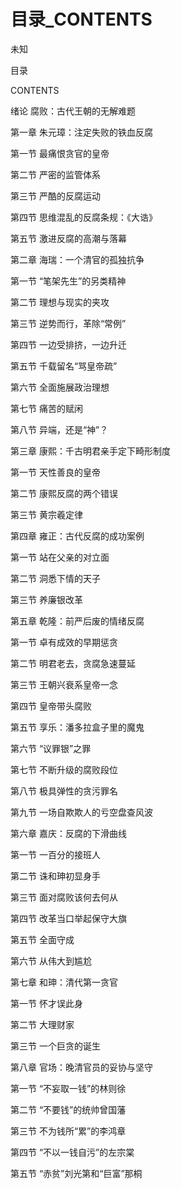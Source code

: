 # 目录_CONTENTS

未知

目录

CONTENTS

绪论 腐败：古代王朝的无解难题

第一章 朱元璋：注定失败的铁血反腐

第一节 最痛恨贪官的皇帝

第二节 严密的监管体系

第三节 严酷的反腐运动

第四节 思维混乱的反腐条规：《大诰》

第五节 激进反腐的高潮与落幕

第二章 海瑞：一个清官的孤独抗争

第一节 “笔架先生”的另类精神

第二节 理想与现实的夹攻

第三节 逆势而行，革除“常例”

第四节 一边受排挤，一边升迁

第五节 千载留名“骂皇帝疏”

第六节 全面施展政治理想

第七节 痛苦的赋闲

第八节 异端，还是“神”？

第三章 康熙：千古明君亲手定下畸形制度

第一节 天性善良的皇帝

第二节 康熙反腐的两个错误

第三节 黄宗羲定律

第四章 雍正：古代反腐的成功案例

第一节 站在父亲的对立面

第二节 洞悉下情的天子

第三节 养廉银改革

第五章 乾隆：前严后废的情绪反腐

第一节 卓有成效的早期惩贪

第二节 明君老去，贪腐急速蔓延

第三节 王朝兴衰系皇帝一念

第四节 皇帝带头腐败

第五节 享乐：潘多拉盒子里的魔鬼

第六节 “议罪银”之罪

第七节 不断升级的腐败段位

第八节 极具弹性的贪污罪名

第九节 一场自欺欺人的亏空盘查风波

第六章 嘉庆：反腐的下滑曲线

第一节 一百分的接班人

第二节 诛和珅初显身手

第三节 面对腐败该何去何从

第四节 改革当口举起保守大旗

第五节 全面守成

第六节 从伟大到尴尬

第七章 和珅：清代第一贪官

第一节 怀才误此身

第二节 大理财家

第三节 一个巨贪的诞生

第八章 官场：晚清官员的妥协与坚守

第一节 “不妄取一钱”的林则徐

第二节 “不要钱”的统帅曾国藩

第三节 不为钱所“累”的李鸿章

第四节 “不以一钱自污”的左宗棠

第五节 “赤贫”刘光第和“巨富”那桐